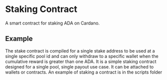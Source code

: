 # Staking Contract

A smart contract for staking ADA on Cardano.

## Example

The stake contract is compiled for a single stake address to be used at a single specific pool id and can only withdraw to a specific wallet when the cumulative reward is greater than one ADA. It is a simple staking contract designed for a single pool, single payout use case. It can be attached to wallets or contracts. An example of staking a contract is in the scripts folder
